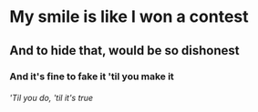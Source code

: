 # My smile is like I won a contest
## And to hide that, would be so dishonest
### And it's fine to fake it 'til you make it
###### 'Til you do, 'til it's true
